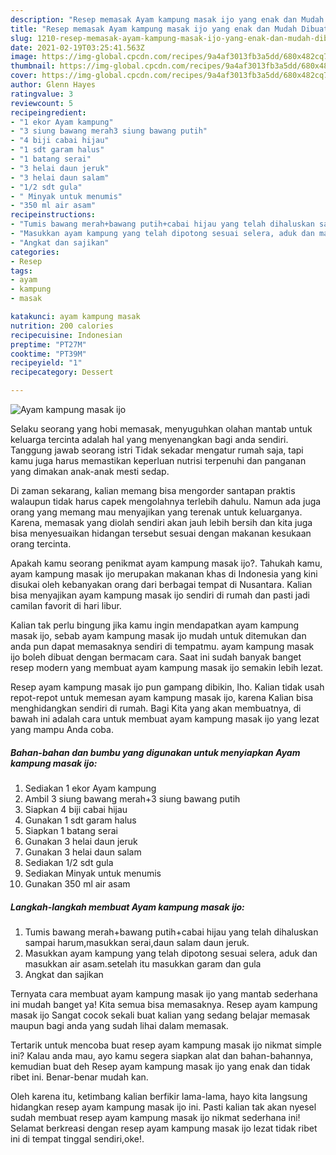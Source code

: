 ```yaml
---
description: "Resep memasak Ayam kampung masak ijo yang enak dan Mudah Dibuat"
title: "Resep memasak Ayam kampung masak ijo yang enak dan Mudah Dibuat"
slug: 1210-resep-memasak-ayam-kampung-masak-ijo-yang-enak-dan-mudah-dibuat
date: 2021-02-19T03:25:41.563Z
image: https://img-global.cpcdn.com/recipes/9a4af3013fb3a5dd/680x482cq70/ayam-kampung-masak-ijo-foto-resep-utama.jpg
thumbnail: https://img-global.cpcdn.com/recipes/9a4af3013fb3a5dd/680x482cq70/ayam-kampung-masak-ijo-foto-resep-utama.jpg
cover: https://img-global.cpcdn.com/recipes/9a4af3013fb3a5dd/680x482cq70/ayam-kampung-masak-ijo-foto-resep-utama.jpg
author: Glenn Hayes
ratingvalue: 3
reviewcount: 5
recipeingredient:
- "1 ekor Ayam kampung"
- "3 siung bawang merah3 siung bawang putih"
- "4 biji cabai hijau"
- "1 sdt garam halus"
- "1 batang serai"
- "3 helai daun jeruk"
- "3 helai daun salam"
- "1/2 sdt gula"
- " Minyak untuk menumis"
- "350 ml air asam"
recipeinstructions:
- "Tumis bawang merah+bawang putih+cabai hijau yang telah dihaluskan sampai harum,masukkan serai,daun salam daun jeruk."
- "Masukkan ayam kampung yang telah dipotong sesuai selera, aduk dan masukkan air asam.setelah itu masukkan garam dan gula"
- "Angkat dan sajikan"
categories:
- Resep
tags:
- ayam
- kampung
- masak

katakunci: ayam kampung masak 
nutrition: 200 calories
recipecuisine: Indonesian
preptime: "PT27M"
cooktime: "PT39M"
recipeyield: "1"
recipecategory: Dessert

---
```



![Ayam kampung masak ijo](https://img-global.cpcdn.com/recipes/9a4af3013fb3a5dd/680x482cq70/ayam-kampung-masak-ijo-foto-resep-utama.jpg)

Selaku seorang yang hobi memasak, menyuguhkan olahan mantab untuk keluarga tercinta adalah hal yang menyenangkan bagi anda sendiri. Tanggung jawab seorang istri Tidak sekadar mengatur rumah saja, tapi kamu juga harus memastikan keperluan nutrisi terpenuhi dan panganan yang dimakan anak-anak mesti sedap.

Di zaman  sekarang, kalian memang bisa mengorder santapan praktis walaupun tidak harus capek mengolahnya terlebih dahulu. Namun ada juga orang yang memang mau menyajikan yang terenak untuk keluarganya. Karena, memasak yang diolah sendiri akan jauh lebih bersih dan kita juga bisa menyesuaikan hidangan tersebut sesuai dengan makanan kesukaan orang tercinta. 



Apakah kamu seorang penikmat ayam kampung masak ijo?. Tahukah kamu, ayam kampung masak ijo merupakan makanan khas di Indonesia yang kini disukai oleh kebanyakan orang dari berbagai tempat di Nusantara. Kalian bisa menyajikan ayam kampung masak ijo sendiri di rumah dan pasti jadi camilan favorit di hari libur.

Kalian tak perlu bingung jika kamu ingin mendapatkan ayam kampung masak ijo, sebab ayam kampung masak ijo mudah untuk ditemukan dan anda pun dapat memasaknya sendiri di tempatmu. ayam kampung masak ijo boleh dibuat dengan bermacam cara. Saat ini sudah banyak banget resep modern yang membuat ayam kampung masak ijo semakin lebih lezat.

Resep ayam kampung masak ijo pun gampang dibikin, lho. Kalian tidak usah repot-repot untuk memesan ayam kampung masak ijo, karena Kalian bisa menghidangkan sendiri di rumah. Bagi Kita yang akan membuatnya, di bawah ini adalah cara untuk membuat ayam kampung masak ijo yang lezat yang mampu Anda coba.

<!--inarticleads1-->

##### Bahan-bahan dan bumbu yang digunakan untuk menyiapkan Ayam kampung masak ijo:

1. Sediakan 1 ekor Ayam kampung
1. Ambil 3 siung bawang merah+3 siung bawang putih
1. Siapkan 4 biji cabai hijau
1. Gunakan 1 sdt garam halus
1. Siapkan 1 batang serai
1. Gunakan 3 helai daun jeruk
1. Gunakan 3 helai daun salam
1. Sediakan 1/2 sdt gula
1. Sediakan  Minyak untuk menumis
1. Gunakan 350 ml air asam




<!--inarticleads2-->

##### Langkah-langkah membuat Ayam kampung masak ijo:

1. Tumis bawang merah+bawang putih+cabai hijau yang telah dihaluskan sampai harum,masukkan serai,daun salam daun jeruk.
1. Masukkan ayam kampung yang telah dipotong sesuai selera, aduk dan masukkan air asam.setelah itu masukkan garam dan gula
1. Angkat dan sajikan




Ternyata cara membuat ayam kampung masak ijo yang mantab sederhana ini mudah banget ya! Kita semua bisa memasaknya. Resep ayam kampung masak ijo Sangat cocok sekali buat kalian yang sedang belajar memasak maupun bagi anda yang sudah lihai dalam memasak.

Tertarik untuk mencoba buat resep ayam kampung masak ijo nikmat simple ini? Kalau anda mau, ayo kamu segera siapkan alat dan bahan-bahannya, kemudian buat deh Resep ayam kampung masak ijo yang enak dan tidak ribet ini. Benar-benar mudah kan. 

Oleh karena itu, ketimbang kalian berfikir lama-lama, hayo kita langsung hidangkan resep ayam kampung masak ijo ini. Pasti kalian tak akan nyesel sudah membuat resep ayam kampung masak ijo nikmat sederhana ini! Selamat berkreasi dengan resep ayam kampung masak ijo lezat tidak ribet ini di tempat tinggal sendiri,oke!.

